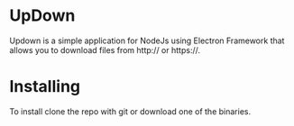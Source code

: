 # UpDown
Updown is a simple application for NodeJs using Electron Framework that allows you to download files from http:// or https://.
# Installing
To install clone the repo with git or download one of the binaries.
